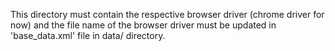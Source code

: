 This directory must contain the respective browser driver (chrome driver for now) and
the file name of the browser driver must be updated in 'base_data.xml' file in data/ directory.
